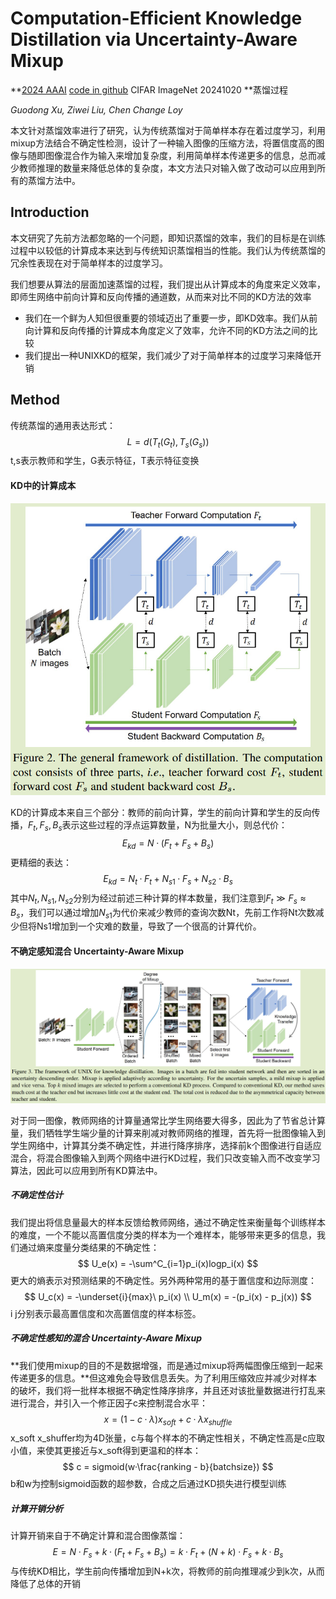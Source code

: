 # Computation-Efficient Knowledge Distillation via Uncertainty-Aware Mixup

**[2024 AAAI](https://arxiv.org/abs/2012.09413)	[code in github](https://github.com/xuguodong03/UNIXKD)	CIFAR  ImageNet	20241020	**蒸馏过程

*Guodong Xu, Ziwei Liu, Chen Change Loy*

本文针对蒸馏效率进行了研究，认为传统蒸馏对于简单样本存在着过度学习，利用mixup方法结合不确定性检测，设计了一种输入图像的压缩方法，将置信度高的图像与随即图像混合作为输入来增加复杂度，利用简单样本传递更多的信息，总而减少教师推理的数量来降低总体的复杂度，本文方法只对输入做了改动可以应用到所有的蒸馏方法中。

## Introduction 

本文研究了先前方法都忽略的一个问题，即知识蒸馏的效率，我们的目标是在训练过程中以较低的计算成本来达到与传统知识蒸馏相当的性能。我们认为传统蒸馏的冗余性表现在对于简单样本的过度学习。

我们想要从算法的层面加速蒸馏的过程，我们提出从计算成本的角度来定义效率，即师生网络中前向计算和反向传播的通道数，从而来对比不同的KD方法的效率

- 我们在一个鲜为人知但很重要的领域迈出了重要一步，即KD效率。我们从前向计算和反向传播的计算成本角度定义了效率，允许不同的KD方法之间的比较
- 我们提出一种UNIXKD的框架，我们减少了对于简单样本的过度学习来降低开销

## Method

传统蒸馏的通用表达形式：
$$
L = d(T_t(G_t), T_s(G_s))
$$
t,s表示教师和学生，G表示特征，T表示特征变换

#### KD中的计算成本

![image-20241019164746457](imgs/image-20241019164746457.png)

KD的计算成本来自三个部分：教师的前向计算，学生的前向计算和学生的反向传播，$F_t, F_s, B_s$表示这些过程的浮点运算数量，N为批量大小，则总代价：
$$
E_{kd} = N · (F_t+F_s+B_s)
$$
更精细的表达：
$$
E_{kd} = N_t·F_t + N_{s1}·F_s + N_{s2}·B_s
$$
其中$N_t, N_{s1}, N_{s2}$分别为经过前述三种计算的样本数量，我们注意到$F_t \gg F_s \approx B_s$，我们可以通过增加$N_{s1}$为代价来减少教师的查询次数Nt，先前工作将Nt次数减少但将Ns1增加到一个灾难的数量，导致了一个很高的计算代价。

#### 不确定感知混合 Uncertainty-Aware Mixup

![image-20241019165650521](imgs/image-20241019165650521.png)

对于同一图像，教师网络的计算量通常比学生网络要大得多，因此为了节省总计算量，我们牺牲学生端少量的计算来削减对教师网络的推理，首先将一批图像输入到学生网络中，计算其分类不确定性，并进行降序排序，选择前k个图像进行自适应混合，将混合图像输入到两个网络中进行KD过程，我们只改变输入而不改变学习算法，因此可以应用到所有KD算法中。

##### 不确定性估计

我们提出将信息量最大的样本反馈给教师网络，通过不确定性来衡量每个训练样本的难度，一个不能以高置信度分类的样本为一个难样本，能够带来更多的信息，我们通过熵来度量分类结果的不确定性：
$$
U_e(x) = -\sum^C_{i=1}p_i(x)logp_i(x)
$$
更大的熵表示对预测结果的不确定性。另外两种常用的基于置信度和边际测度：
$$
U_c(x) = -\underset{i}{max}\ p_i(x) \\
U_m(x) = -(p_i(x) - p_j(x))
$$
i j分别表示最高置信度和次高置信度的样本标签。

##### 不确定性感知的混合 Uncertainty-Aware Mixup

**我们使用mixup的目的不是数据增强，而是通过mixup将两幅图像压缩到一起来传递更多的信息。**但这难免会导致信息丢失。为了利用压缩效应并减少对样本的破坏，我们将一批样本根据不确定性降序排序，并且还对该批量数据进行打乱来进行混合，并引入一个修正因子c来控制混合水平：
$$
x = (1-c·\lambda)x_{soft} + c · \lambda x_{shuffle}
$$
x_soft x_shuffer均为4D张量，c与每个样本的不确定性相关，不确定性高是c应取小值，来使其更接近与x_soft得到更温和的样本：
$$
c = sigmoid(w·\frac{ranking - b}{batchsize})
$$
b和w为控制sigmoid函数的超参数，合成之后通过KD损失进行模型训练

##### 计算开销分析

计算开销来自于不确定计算和混合图像蒸馏：
$$
E = N·F_s + k·(F_t+F_s+B_s) = k·F_t + (N+k)·F_s + k·B_s
$$
与传统KD相比，学生前向传播增加到N+k次，将教师的前向推理减少到k次，从而降低了总体的开销